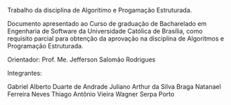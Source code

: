 Trabalho da disciplina de Algoritimo e Progamação Estruturada.  

Documento apresentado ao Curso de graduação de Bacharelado em Engenharia de Software da Universidade Católica de Brasília, 
como requisito parcial para obtenção da aprovação na disciplina de Algoritmos e Programação Estruturada.

Orientador: Prof. Me. Jefferson Salomão Rodrigues

Integrantes: 

Gabriel Alberto Duarte de Andrade 
Juliano Arthur da Silva Braga
Natanael Ferreira Neves
Thiago Antônio Vieira
Wagner Serpa Porto

